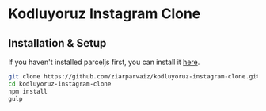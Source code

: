 # Kodluyoruz Instagram Clone

## Installation & Setup
If you haven't installed parceljs first, you can install it [here](https://gulpjs.com/docs/en/getting-started/quick-start/).

```bash
git clone https://github.com/ziarparvaiz/kodluyoruz-instagram-clone.git
cd kodluyoruz-instagram-clone
npm install
gulp
```